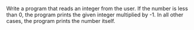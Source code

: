 Write a program that reads an integer from the user. If the number is less than 0, the program prints the given integer multiplied by -1. In all other cases, the program prints the number itself.